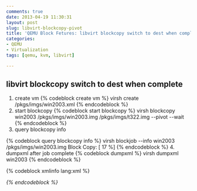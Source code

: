 ```yaml
---
comments: true
date: 2013-04-19 11:30:31
layout: post
slug: libvirt-blockcopy-pivot
title: 'QEMU Block Fetures: libvirt blockcopy switch to dest when complete'
categories:
- QEMU
- Virtualization
tags: [qemu, kvm, libvirt]

---
```


## libvirt blockcopy switch to dest when complete

1. create vm
{% codeblock create vm %}
virsh create /pkgs/imgs/win2003.xml
{% endcodeblock %}
2. start blockcopy
{% codeblock start blockcopy %}
virsh blockcopy win2003 /pkgs/imgs/win2003.img /pkgs/imgs/t322.img --pivot --wait
{% endcodeblock %}
3. query blockcopy info
<!-- more -->
{% codeblock query blockcopy info %}
virsh blockjob --info win2003 /pkgs/imgs/win2003.img
Block Copy: [ 17 %]
{% endcodeblock %}
4. dumpxml after job complete
{% codeblock dumpxml %}
virsh dumpxml win2003
{% endcodeblock %}

{% codeblock xmlinfo lang:xml %}
<disk type='file' device='disk'>
  <driver name='qemu' type='raw' cache='none'/>
  <source file='/pkgs/imgs/t322.img'/>
   <target dev='vda' bus='virtio'/>
   <alias name='virtio-disk0'/>
   <address type='pci' domain='0x0000' bus='0x00' slot='0x04' function='0x0'/>
</disk>
{% endcodeblock %}
